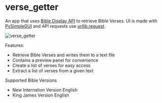 # verse_getter
An app that uses [Bible Display API](https://ibibles.net/m/quote03.htm) to retrieve Bible Verses.
UI is made with [PySimpleGUI](https://pysimplegui.readthedocs.io/en/latest/) and API requests use [urllib.request](https://docs.python.org/3/library/urllib.request.html#module-urllib.request).

![verse_getter](https://user-images.githubusercontent.com/14161440/127985813-f11f03e0-db2c-40b6-acf6-6d845511e1e2.png)

Features:
  - Retrieve Bible Verses and writes them to a text file
  - Contains a preview panel for convenience
  - Create a list of verses for easy access
  - Extract a list of verses from a given text

Supported Bible Versions
  - New Internation Version English
  - King James Version English
